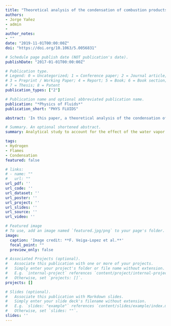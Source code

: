 ```yaml
---
title: "Theoretical analysis of the condensation of combustion products in thin gaseous layers"
authors:
- Jorge Yañez
- admin
- 
author_notes:
- ""
date: "2019-11-01T00:00:00Z"
doi: "https://doi.org/10.1063/5.0056831"

# Schedule page publish date (NOT publication's date).
publishDate: "2017-01-01T00:00:00Z"

# Publication type.
# Legend: 0 = Uncategorized; 1 = Conference paper; 2 = Journal article;
# 3 = Preprint / Working Paper; 4 = Report; 5 = Book; 6 = Book section;
# 7 = Thesis; 8 = Patent
publication_types: ["2"]

# Publication name and optional abbreviated publication name.
publication: "*Physics of Fluids*"
publication_short: "PHYS FLUIDS"

abstract: 'In this paper, a theoretical analysis of the condensation of combustion products in narrow gaps between planar plates is performed. The investigation is motivated by the empirical results shown by Veiga-López and the lack of a theoretical description directly applicable to them. In these experiments, he describes how discontinuous condensed water films appeared on the walls of the combustion chamber, forming dry/wet stripes parallel to the flame front at the products region. The formulation developed here is derived from a general approach for condensation, which is simplified considering the conditions of high-temperature combustion products. Notably, the liquid phase disappears from the system of equations, which exclusively contains the gaseous phase. The expressions resulting are analytical, simple, and easy to interpret. They allow us to understand qualitatively the effects of the main physical phenomena of the process, which is described by the interaction between heat exchange, mass transfer, the thermodynamic conditions, and the velocity of the combustion products. The construct is subsequently utilized to perform the numerical parametric studies, to analyze the influence of two main parameters of the problem: gap thickness and flame velocity. Despite the relative simplicity of the model, it predicts similar condensation–vaporization–condensation cycles to those observed at the laboratory.'

# Summary. An optional shortened abstract.
summary: Analytical study to account for the effect of the water vapor condensation of the combustion products on the flame dynamics.

tags:
- Hydrogen
- Flames
- Condensation
featured: false

# links:
# - name: ""
#   url: ""
url_pdf: ''
url_code: ''
url_dataset: ''
url_poster: ''
url_project: ''
url_slides: ''
url_source: ''
url_video: ''

# Featured image
# To use, add an image named `featured.jpg/png` to your page's folder. 
image:
  caption: 'Image credit: **F. Veiga-Lopez et al.**'
  focal_point: ""
  preview_only: false

# Associated Projects (optional).
#   Associate this publication with one or more of your projects.
#   Simply enter your project's folder or file name without extension.
#   E.g. `internal-project` references `content/project/internal-project/index.md`.
#   Otherwise, set `projects: []`.
projects: []

# Slides (optional).
#   Associate this publication with Markdown slides.
#   Simply enter your slide deck's filename without extension.
#   E.g. `slides: "example"` references `content/slides/example/index.md`.
#   Otherwise, set `slides: ""`.
slides: ''
---
```

